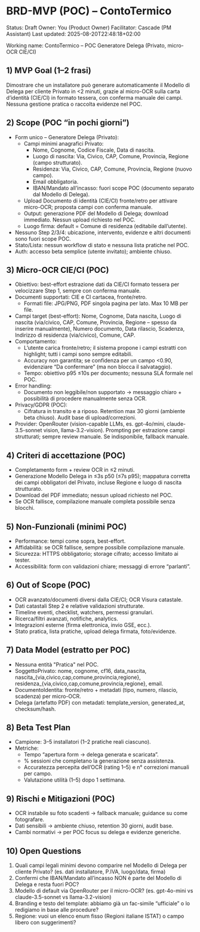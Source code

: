# BRD-MVP (POC) – ContoTermico

Status: Draft
Owner: You (Product Owner)
Facilitator: Cascade (PM Assistant)
Last updated: 2025-08-20T22:48:18+02:00

Working name: ContoTermico – POC Generatore Delega (Privato, micro-OCR CIE/CI)

## 1) MVP Goal (1–2 frasi)
Dimostrare che un installatore può generare automaticamente il Modello di Delega per cliente Privato in <2 minuti, grazie al micro-OCR sulla carta d’identità (CIE/CI) in formato tessera, con conferma manuale dei campi. Nessuna gestione pratica o raccolta evidenze nel POC.

## 2) Scope (POC “in pochi giorni”)
- Form unico – Generatore Delega (Privato):
  - Campi minimi anagrafici Privato:
    - Nome, Cognome, Codice Fiscale, Data di nascita.
    - Luogo di nascita: Via, Civico, CAP, Comune, Provincia, Regione (campo strutturato).
    - Residenza: Via, Civico, CAP, Comune, Provincia, Regione (nuovo campo).
    - Email obbligatoria.
    - IBAN/Mandato all’incasso: fuori scope POC (documento separato dal Modello di Delega).
  - Upload Documento di identità (CIE/CI) fronte/retro per attivare micro-OCR; proposta campi con conferma manuale.
  - Output: generazione PDF del Modello di Delega; download immediato. Nessun upload richiesto nel POC.
  - Luogo firma: default = Comune di residenza (editabile dall’utente).
- Nessuno Step 2/3/4: ubicazione, intervento, evidenze e altri documenti sono fuori scope POC.
- Stato/Lista: nessun workflow di stato e nessuna lista pratiche nel POC.
- Auth: accesso beta semplice (utente invitato); ambiente chiuso.

## 3) Micro-OCR CIE/CI (POC)
- Obiettivo: best-effort estrazione dati da CIE/CI formato tessera per velocizzare Step 1, sempre con conferma manuale.
- Documenti supportati: CIE e CI cartacea, fronte/retro.
  - Formati file: JPG/PNG, PDF singola pagina per lato. Max 10 MB per file.
- Campi target (best-effort): Nome, Cognome, Data nascita, Luogo di nascita (via/civico, CAP, Comune, Provincia, Regione – spesso da inserire manualmente), Numero documento, Data rilascio, Scadenza, Indirizzo di residenza (via/civico), Comune, CAP.
- Comportamento:
  - L’utente carica fronte/retro; il sistema propone i campi estratti con highlight; tutti i campi sono sempre editabili.
  - Accuracy non garantita; se confidenza per un campo <0.90, evidenziare “Da confermare” (ma non blocca il salvataggio).
  - Tempo: obiettivo p95 ≤10s per documento; nessuna SLA formale nel POC.
- Error handling:
  - Documento non leggibile/non supportato → messaggio chiaro + possibilità di procedere manualmente senza OCR.
- Privacy/GDPR (POC):
  - Cifratura in transito e a riposo. Retention max 30 giorni (ambiente beta chiuso). Audit base di upload/correzioni.
- Provider: OpenRouter (vision-capable LLMs, es. gpt-4o/mini, claude-3.5-sonnet vision, llama-3.2-vision). Prompting per estrazione campi strutturati; sempre review manuale. Se indisponibile, fallback manuale.

## 4) Criteri di accettazione (POC)
- Completamento form + review OCR in ≤2 minuti.
- Generazione Modello Delega in ≤3s p50 (≤7s p95); mappatura corretta dei campi obbligatori del Privato, incluse Regione e luogo di nascita strutturato.
- Download del PDF immediato; nessun upload richiesto nel POC.
- Se OCR fallisce, compilazione manuale completa possibile senza blocchi.

## 5) Non-Funzionali (minimi POC)
- Performance: tempi come sopra, best-effort.
- Affidabilità: se OCR fallisce, sempre possibile compilazione manuale.
- Sicurezza: HTTPS obbligatorio; storage cifrato; accesso limitato ai tester.
- Accessibilità: form con validazioni chiare; messaggi di errore “parlanti”.

## 6) Out of Scope (POC)
- OCR avanzato/documenti diversi dalla CIE/CI; OCR Visura catastale.
- Dati catastali Step 2 e relative validazioni strutturate.
- Timeline eventi, checklist, watchers, permessi granulari.
- Ricerca/filtri avanzati, notifiche, analytics.
- Integrazioni esterne (firma elettronica, invio GSE, ecc.).
 - Stato pratica, lista pratiche, upload delega firmata, foto/evidenze.

## 7) Data Model (estratto per POC)
- Nessuna entità "Pratica" nel POC.
- SoggettoPrivato: nome, cognome, cf16, data_nascita, nascita_{via,civico,cap,comune,provincia,regione}, residenza_{via,civico,cap,comune,provincia,regione}, email.
- DocumentoIdentita: fronte/retro + metadati (tipo, numero, rilascio, scadenza) per micro-OCR.
- Delega (artefatto PDF) con metadati: template_version, generated_at, checksum/hash.

## 8) Beta Test Plan
- Campione: 3–5 installatori (1–2 pratiche reali ciascuno).
- Metriche:
  - Tempo “apertura form → delega generata e scaricata”.
  - % sessioni che completano la generazione senza assistenza.
  - Accuratezza percepita dell’OCR (rating 1–5) e n° correzioni manuali per campo.
  - Valutazione utilità (1–5) dopo 1 settimana.

## 9) Rischi e Mitigazioni (POC)
- OCR instabile su foto scadenti → fallback manuale; guidance su come fotografare.
- Dati sensibili → ambiente chiuso, retention 30 giorni, audit base.
- Cambi normativi → per POC focus su delega e evidenze generiche.

## 10) Open Questions
1) Quali campi legali minimi devono comparire nel Modello di Delega per cliente Privato? (es. dati installatore, P.IVA, luogo/data, firma)
2) Confermi che IBAN/Mandato all’incasso NON è parte del Modello di Delega e resta fuori POC?
3) Modello di default via OpenRouter per il micro-OCR? (es. gpt-4o-mini vs claude-3.5-sonnet vs llama-3.2-vision)
4) Branding e testo del template: abbiamo già un fac-simile “ufficiale” o lo redigiamo in base alle procedure?
5) Regione: vuoi un elenco enum fisso (Regioni italiane ISTAT) o campo libero con suggerimenti?
